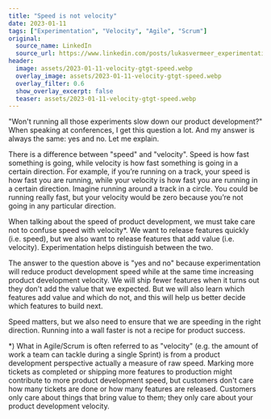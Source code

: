 ```yaml
---
title: "Speed is not velocity"
date: 2023-01-11
tags: ["Experimentation", "Velocity", "Agile", "Scrum"]
original:
  source_name: LinkedIn
  source_url: https://www.linkedin.com/posts/lukasvermeer_experimentation-velocity-agile-activity-7018895295996403714-4TFS
header:
  image: assets/2023-01-11-velocity-gtgt-speed.webp
  overlay_image: assets/2023-01-11-velocity-gtgt-speed.webp
  overlay_filter: 0.6
  show_overlay_excerpt: false
  teaser: assets/2023-01-11-velocity-gtgt-speed.webp
---
```


"Won't running all those experiments slow down our product development?" When speaking at conferences, I get this question a lot. And my answer is always the same: yes and no. Let me explain.

There is a difference between "speed" and "velocity". Speed is how fast something is going, while velocity is how fast something is going in a certain direction. For example, if you’re running on a track, your speed is how fast you are running, while your velocity is how fast you are running in a certain direction. Imagine running around a track in a circle. You could be running really fast, but your velocity would be zero because you’re not going in any particular direction.

When talking about the speed of product development, we must take care not to confuse speed with velocity*. We want to release features quickly (i.e. speed), but we also want to release features that add value (i.e. velocity). Experimentation helps distinguish between the two. 

The answer to the question above is "yes and no" because experimentation will reduce product development speed while at the same time increasing product development velocity. We will ship fewer features when it turns out they don't add the value that we expected. But we will also learn which features add value and which do not, and this will help us better decide which features to build next.

Speed matters, but we also need to ensure that we are speeding in the right direction. Running into a wall faster is not a recipe for product success.

*) What in Agile/Scrum is often referred to as "velocity" (e.g. the amount of work a team can tackle during a single Sprint) is from a product development perspective actually a measure of raw speed. Marking more tickets as completed or shipping more features to production might contribute to more product development speed,  but customers don't care how many tickets are done or how many features are released. Customers only care about things that bring value to them; they only care about your product development velocity.

